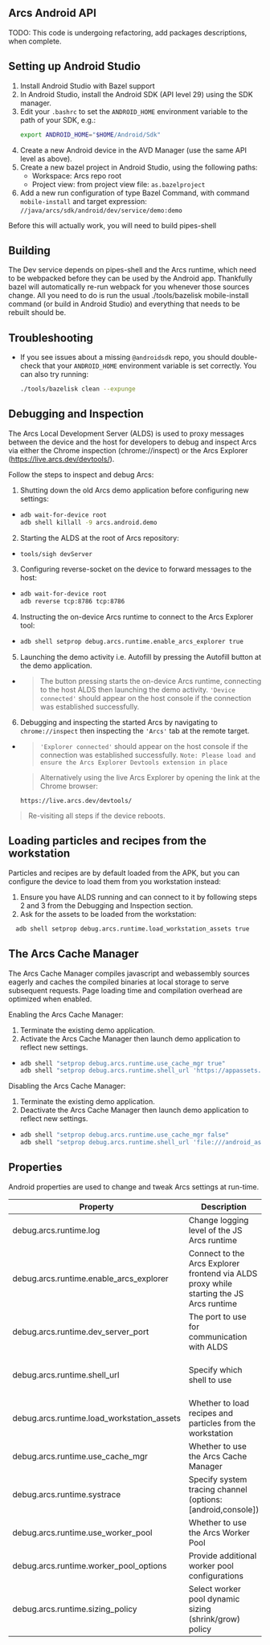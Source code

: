 ## Arcs Android API

TODO: This code is undergoing refactoring, add packages descriptions, when complete.

## Setting up Android Studio

1. Install Android Studio with Bazel support
1. In Android Studio, install the Android SDK (API level 29) using the SDK
   manager.
1. Edit your `.bashrc` to set the `ANDROID_HOME` environment variable to the
   path of your SDK, e.g.:
   ```bash
   export ANDROID_HOME="$HOME/Android/Sdk"
   ```
1. Create a new Android device in the AVD Manager (use the same API level as
   above).
1. Create a new bazel project in Android Studio, using the following paths:
   * Workspace: Arcs repo root
   * Project view: from project view file: `as.bazelproject`
1. Add a new run configuration of type Bazel Command, with command
   `mobile-install` and target expression:
   `//java/arcs/sdk/android/dev/service/demo:demo`

Before this will actually work, you will need to build pipes-shell

## Building

The Dev service depends on pipes-shell and the Arcs runtime, which need to be
webpacked before they can be used by the Android app. Thankfully bazel will
automatically re-run webpack for you whenever those sources change. All you need
to do is run the usual ./tools/bazelisk mobile-install command (or build in Android Studio)
and everything that needs to be rebuilt should be.

## Troubleshooting

* If you see issues about a missing `@androidsdk` repo, you should double-check
  that your `ANDROID_HOME` environment variable is set correctly. You can also
  try running:
  ```bash
  ./tools/bazelisk clean --expunge
  ```

## Debugging and Inspection
The Arcs Local Development Server (ALDS) is used to proxy messages between
the device and the host for developers to debug and inspect Arcs via either the Chrome
inspection (chrome://inspect) or the Arcs Explorer (https://live.arcs.dev/devtools/).

Follow the steps to inspect and debug Arcs:
1. Shutting down the old Arcs demo application before configuring new settings:
* ```bash
  adb wait-for-device root
  adb shell killall -9 arcs.android.demo
  ```
2. Starting the ALDS at the root of Arcs repository:
* ```bash
  tools/sigh devServer
  ```
3. Configuring reverse-socket on the device to forward messages to the host:
* ```bash
  adb wait-for-device root
  adb reverse tcp:8786 tcp:8786
  ```
4. Instructing the on-device Arcs runtime to connect to the Arcs Explorer tool:
* ```bash
  adb shell setprop debug.arcs.runtime.enable_arcs_explorer true
  ```
5. Launching the demo activity i.e. Autofill by pressing the Autofill button at the demo application.
* > The button pressing starts the on-device Arcs runtime, connecting to the host ALDS then launching the demo activity.
  > `'Device connected'` should appear on the host console if the connection was established successfully.
6. Debugging and inspecting the started Arcs by navigating to `chrome://inspect` then inspecting the `'Arcs'` tab at the remote target.
* > `'Explorer connected'` should appear on the host console if the connection was established successfully.
  > `Note: Please load and ensure the Arcs Explorer Devtools extension in place`

  > Alternatively using the live Arcs Explorer by opening the link at the Chrome browser:
  ```
  https://live.arcs.dev/devtools/
  ```

> Re-visiting all steps if the device reboots.

## Loading particles and recipes from the workstation
Particles and recipes are by default loaded from the APK, but you can configure the device to load them from you workstation instead:

1. Ensure you have ALDS running and can connect to it by following steps 2 and 3 from the Debugging and Inspection section.
1. Ask for the assets to be loaded from the workstation:
```bash
  adb shell setprop debug.arcs.runtime.load_workstation_assets true
```

## The Arcs Cache Manager
The Arcs Cache Manager compiles javascript and webassembly sources eagerly and caches the compiled binaries at local storage to serve subsequent requests. Page loading time and compilation overhead are optimized when enabled.

Enabling the Arcs Cache Manager:
1. Terminate the existing demo application.
1. Activate the Arcs Cache Manager then launch demo application to reflect new settings.
* ```bash
  adb shell "setprop debug.arcs.runtime.use_cache_mgr true"
  adb shell "setprop debug.arcs.runtime.shell_url 'https://appassets.androidplatform.net/assets/arcs/index.html?'"
  ```
Disabling the Arcs Cache Manager:
1. Terminate the existing demo application.
1. Deactivate the Arcs Cache Manager then launch demo application to reflect new settings.
* ```bash
  adb shell "setprop debug.arcs.runtime.use_cache_mgr false"
  adb shell "setprop debug.arcs.runtime.shell_url 'file:///android_asset/arcs/index.html?'"
  ```

## Properties
Android properties are used to change and tweak Arcs settings at run-time.

| Property | Description | Default |
| -------- | ----------- | ------- |
| debug.arcs.runtime.log | Change logging level of the JS Arcs runtime | 2 (the most verbose) |
| debug.arcs.runtime.enable_arcs_explorer | Connect to the Arcs Explorer frontend via ALDS proxy while starting the JS Arcs runtime | false |
| debug.arcs.runtime.dev_server_port | The port to use for communication with ALDS | 8786 |
| debug.arcs.runtime.shell_url | Specify which shell to use | https://appassets.androidplatform.net/<br/>assets/arcs/index.html? (on-device pipes-shell with the Arcs Cache Manager) |
| debug.arcs.runtime.load_workstation_assets | Whether to load recipes and particles from the workstation | false (assets from the APK) |
| debug.arcs.runtime.use_cache_mgr | Whether to use the Arcs Cache Manager | true
| debug.arcs.runtime.systrace | Specify system tracing channel (options: [android,console]) | n/a (trace off)
| debug.arcs.runtime.use_worker_pool | Whether to use the Arcs Worker Pool | true
| debug.arcs.runtime.worker_pool_options| Provide additional worker pool configurations | "nosuspend"
| debug.arcs.runtime.sizing_policy | Select worker pool dynamic sizing (shrink/grow) policy | default
